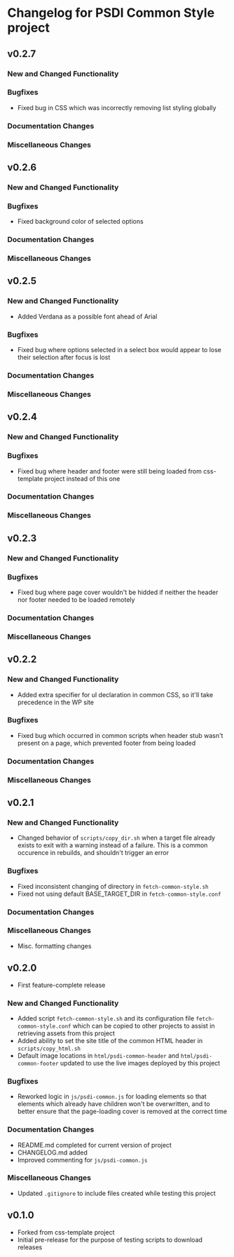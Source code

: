 # Changelog for PSDI Common Style project

## v0.2.7

### New and Changed Functionality

### Bugfixes

* Fixed bug in CSS which was incorrectly removing list styling globally

### Documentation Changes

### Miscellaneous Changes

## v0.2.6

### New and Changed Functionality

### Bugfixes

* Fixed background color of selected options

### Documentation Changes

### Miscellaneous Changes

## v0.2.5

### New and Changed Functionality

* Added Verdana as a possible font ahead of Arial

### Bugfixes

* Fixed bug where options selected in a select box would appear to lose their selection after focus is lost

### Documentation Changes

### Miscellaneous Changes

## v0.2.4

### New and Changed Functionality

### Bugfixes

* Fixed bug where header and footer were still being loaded from css-template project instead of this one

### Documentation Changes

### Miscellaneous Changes

## v0.2.3

### New and Changed Functionality

### Bugfixes

* Fixed bug where page cover wouldn't be hidded if neither the header nor footer needed to be loaded remotely

### Documentation Changes

### Miscellaneous Changes

## v0.2.2

### New and Changed Functionality

* Added extra specifier for ul declaration in common CSS, so it'll take precedence in the WP site

### Bugfixes

* Fixed bug which occurred in common scripts when header stub wasn't present on a page, which prevented footer from being loaded

### Documentation Changes

### Miscellaneous Changes

## v0.2.1

### New and Changed Functionality

* Changed behavior of `scripts/copy_dir.sh` when a target file already exists to exit with a warning instead of a failure. This is a common occurence in rebuilds, and shouldn't trigger an error

### Bugfixes

* Fixed inconsistent changing of directory in `fetch-common-style.sh`
* Fixed not using default BASE_TARGET_DIR in `fetch-common-style.conf`

### Documentation Changes

### Miscellaneous Changes

* Misc. formatting changes

## v0.2.0

* First feature-complete release

### New and Changed Functionality

* Added script `fetch-common-style.sh` and its configuration file `fetch-common-style.conf` which can be copied to other projects to assist in retrieving assets from this project
* Added ability to set the site title of the common HTML header in `scripts/copy_html.sh`
* Default image locations in `html/psdi-common-header` and `html/psdi-common-footer` updated to use the live images deployed by this project

### Bugfixes

* Reworked logic in `js/psdi-common.js` for loading elements so that elements which already have children won't be overwritten, and to better ensure that the page-loading cover is removed at the correct time

### Documentation Changes

* README.md completed for current version of project
* CHANGELOG.md added
* Improved commenting for `js/psdi-common.js`

### Miscellaneous Changes

* Updated `.gitignore` to include files created while testing this project

## v0.1.0

* Forked from css-template project
* Initial pre-release for the purpose of testing scripts to download releases
